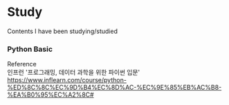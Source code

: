 # Study
Contents I have been studying/studied

### Python Basic
Reference \
인프런 '프로그래밍, 데이터 과학을 위한 파이썬 입문'
<https://www.inflearn.com/course/python-%ED%8C%8C%EC%9D%B4%EC%8D%AC-%EC%9E%85%EB%AC%B8-%EA%B0%95%EC%A2%8C#>
